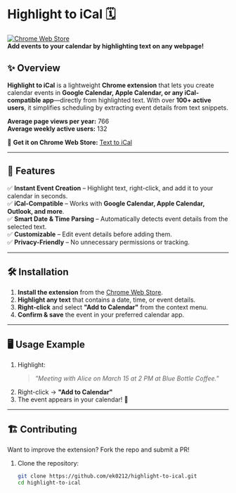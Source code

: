 # **Highlight to iCal** 🗓️  

[![Chrome Web Store](https://img.shields.io/chrome-web-store/users/noicbpdnfmijedkglcegpgdcndooaamf?label=Users&logo=googlechrome&color=brightgreen)](https://chromewebstore.google.com/detail/text-to-ical/noicbpdnfmijedkglcegpgdcndooaamf)  
**Add events to your calendar by highlighting text on any webpage!**  

## ✨ **Overview**  
**Highlight to iCal** is a lightweight **Chrome extension** that lets you create calendar events in **Google Calendar, Apple Calendar, or any iCal-compatible app**—directly from highlighted text. With over **100+ active users**, it simplifies scheduling by extracting event details from text snippets.  

**Average page views per year:** 766  
**Average weekly active users:** 132  

🔗 **Get it on Chrome Web Store:** [Text to iCal](https://chromewebstore.google.com/detail/text-to-ical/noicbpdnfmijedkglcegpgdcndooaamf)  

---

## 🚀 **Features**  
✅ **Instant Event Creation** – Highlight text, right-click, and add it to your calendar in seconds.  
✅ **iCal-Compatible** – Works with **Google Calendar, Apple Calendar, Outlook, and more**.  
✅ **Smart Date & Time Parsing** – Automatically detects event details from the selected text.  
✅ **Customizable** – Edit event details before adding them.  
✅ **Privacy-Friendly** – No unnecessary permissions or tracking.  

---

## 🛠 **Installation**  
1. **Install the extension** from the [Chrome Web Store](https://chromewebstore.google.com/detail/text-to-ical/noicbpdnfmijedkglcegpgdcndooaamf).  
2. **Highlight any text** that contains a date, time, or event details.  
3. **Right-click** and select **"Add to Calendar"** from the context menu.  
4. **Confirm & save** the event in your preferred calendar app.  

---

## 🖥️ **Usage Example**  
1. Highlight:  
   > *"Meeting with Alice on March 15 at 2 PM at Blue Bottle Coffee."*  
2. Right-click → **"Add to Calendar"**  
3. The event appears in your calendar! 🎉  

---

## 🏗 **Contributing**  
Want to improve the extension? Fork the repo and submit a PR!  

1. Clone the repository:  
   ```bash
   git clone https://github.com/ek0212/highlight-to-ical.git
   cd highlight-to-ical

